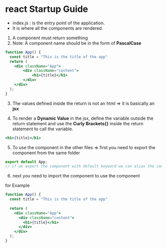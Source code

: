 # react Startup Guide

- index.js : is the entry point of the application.
- It is where all the components are rendered.
  
1. A component must return something
2. Note: A component name should be in the form of **PascalCase**

```jsx
function App() {
  const title = "This is the title of the app"
  return (
    <div className="App">
        <div className="content">
            <h1>{title}</h1>
        </div>
    </div>
  );
}
```

3. The values defined inside the return is not an html => it is basically an **jsx**

4. To render a **Dynamic Value** in the jsx, define the variable outside the return statement and use the **Curly Brackets{}** inside the return statement to call the variable.

```jsx
<h1>{title}</h1>
```

5. To use the component in the other files => first you need to export the component from the same folder

```jsx
export default App;
// if we export the component with default keyword we can alias the componet name as we like
```

6. next you need to import the component to use the component

for Example

```jsx
function App() {
  const title = "This is the title of the app"
   
  return (
    <div className="App">
      <div className="content">
        <h1>{title}</h1>
      </div>
    </div>
  );
}
```
